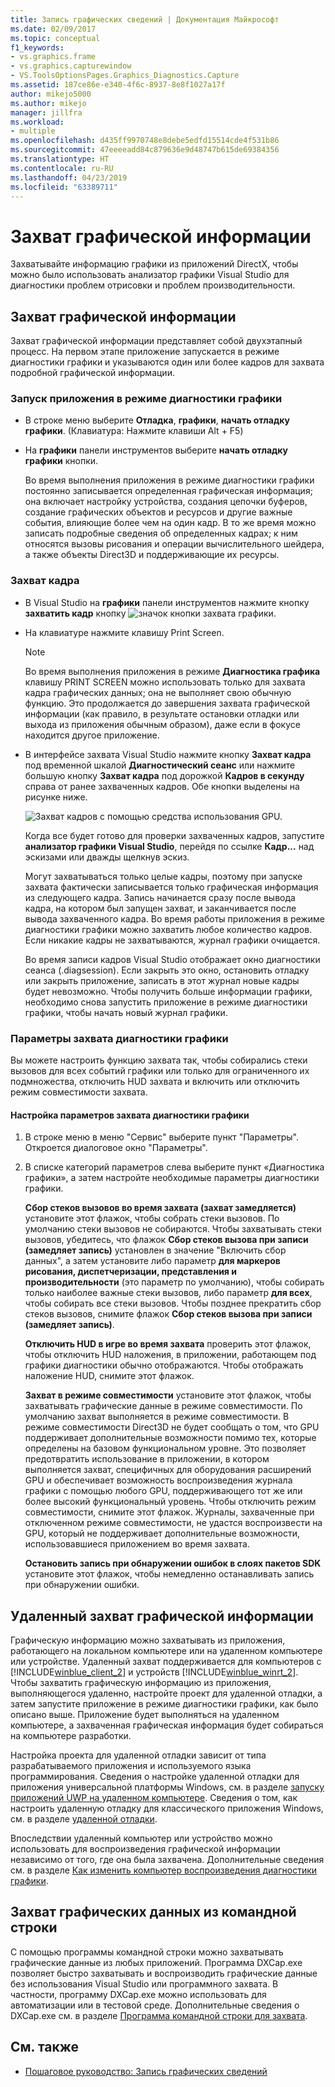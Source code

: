 ```yaml
---
title: Запись графических сведений | Документация Майкрософт
ms.date: 02/09/2017
ms.topic: conceptual
f1_keywords:
- vs.graphics.frame
- vs.graphics.capturewindow
- VS.ToolsOptionsPages.Graphics_Diagnostics.Capture
ms.assetid: 187ce86e-e340-4f6c-8937-8e8f1027a17f
author: mikejo5000
ms.author: mikejo
manager: jillfra
ms.workload:
- multiple
ms.openlocfilehash: d435ff9970748e8debe5edfd15514cde4f531b86
ms.sourcegitcommit: 47eeeeadd84c879636e9d48747b615de69384356
ms.translationtype: HT
ms.contentlocale: ru-RU
ms.lasthandoff: 04/23/2019
ms.locfileid: "63389711"
---
```

# <a name="capturing-graphics-information"></a>Захват графической информации
Захватывайте информацию графики из приложений DirectX, чтобы можно было использовать анализатор графики Visual Studio для диагностики проблем отрисовки и проблем производительности.

## <a name="capturing-graphics-information"></a>Захват графической информации
 Захват графической информации представляет собой двухэтапный процесс. На первом этапе приложение запускается в режиме диагностики графики и указываются один или более кадров для захвата подробной графической информации.

### <a name="to-run-your-app-under-graphics-diagnostics"></a>Запуск приложения в режиме диагностики графики

- В строке меню выберите **Отладка**, **графики**, **начать отладку графики**. (Клавиатура: Нажмите клавиши Alt + F5)

- На **графики** панели инструментов выберите **начать отладку графики** кнопки.

  Во время выполнения приложения в режиме диагностики графики постоянно записывается определенная графическая информация; она включает настройку устройства, создания цепочки буферов, создание графических объектов и ресурсов и другие важные события, влияющие более чем на один кадр. В то же время можно записать подробные сведения об определенных кадрах; к ним относятся вызовы рисования и операции вычислительного шейдера, а также объекты Direct3D и поддерживающие их ресурсы.

### <a name="to-capture-a-frame"></a>Захват кадра

- В Visual Studio на **графики** панели инструментов нажмите кнопку **захватить кадр** кнопку ![значок кнопки захвата графики](media/debuggingdirectxgraphics.png "DebuggingDirectXGraphics").

- На клавиатуре нажмите клавишу Print Screen.

  > [!NOTE]
  > Во время выполнения приложения в режиме **Диагностика графика** клавишу PRINT SCREEN можно использовать только для захвата кадра графических данных; она не выполняет свою обычную функцию. Это продолжается до завершения захвата графической информации (как правило, в результате остановки отладки или выхода из приложения обычным образом), даже если в фокусе находится другое приложение.

- В интерфейсе захвата Visual Studio нажмите кнопку **Захват кадра** под временной шкалой **Диагностический сеанс** или нажмите большую кнопку **Захват кадра** под дорожкой **Кадров в секунду** справа от ранее захваченных кадров. Обе кнопки выделены на рисунке ниже.

   ![Захват кадров с помощью средства использования GPU.](media/pix_gpu_usage_tool_capture_frame.png)

   Когда все будет готово для проверки захваченных кадров, запустите **анализатор графики Visual Studio**, перейдя по ссылке **Кадр...** над эскизами или дважды щелкнув эскиз.

  Могут захватываться только целые кадры, поэтому при запуске захвата фактически записывается только графическая информация из следующего кадра. Запись начинается сразу после вывода кадра, на котором был запущен захват, и заканчивается после вывода захваченного кадра. Во время работы приложения в режиме диагностики графики можно захватить любое количество кадров. Если никакие кадры не захватываются, журнал графики очищается.

  Во время записи кадров Visual Studio отображает окно диагностики сеанса (.diagsession). Если закрыть это окно, остановить отладку или закрыть приложение, записать в этот журнал новые кадры будет невозможно. Чтобы получить больше информации графики, необходимо снова запустить приложение в режиме диагностики графики, чтобы начать новый журнал графики.

### <a name="graphics-diagnostics-capture-options"></a>Параметры захвата диагностики графики
 Вы можете настроить функцию захвата так, чтобы собирались стеки вызовов для всех событий графики или только для ограниченного их подмножества, отключить HUD захвата и включить или отключить режим совместимости захвата.

#### <a name="to-configure-graphics-diagnostics-capture-options"></a>Настройка параметров захвата диагностики графики

1. В строке меню в меню "Сервис" выберите пункт "Параметры". Откроется диалоговое окно "Параметры".

2. В списке категорий параметров слева выберите пункт «Диагностика графики», а затем настройте необходимые параметры диагностики графики.

     **Сбор стеков вызовов во время захвата (захват замедляется)** установите этот флажок, чтобы собрать стеки вызовов. По умолчанию стеки вызовов не собираются. Чтобы захватывать стеки вызовов, убедитесь, что флажок **Сбор стеков вызова при записи (замедляет запись)** установлен в значение "Включить сбор данных", а затем установите либо параметр **для маркеров рисования, диспетчеризации, представления и производительности** (это параметр по умолчанию), чтобы собирать только наиболее важные стеки вызовов, либо параметр **для всех**, чтобы собирать все стеки вызовов. Чтобы позднее прекратить сбор стеков вызовов, снимите флажок **Сбор стеков вызова при записи (замедляет запись)**.

     **Отключить HUD в игре во время захвата** проверить этот флажок, чтобы отключить HUD наложения, в приложении, работающем под графики диагностики обычно отображаются. Чтобы отображать наложение HUD, снимите этот флажок.

     **Захват в режиме совместимости** установите этот флажок, чтобы захватывать графические данные в режиме совместимости. По умолчанию захват выполняется в режиме совместимости. В режиме совместимости Direct3D не будет сообщать о том, что GPU поддерживает дополнительные возможности помимо тех, которые определены на базовом функциональном уровне. Это позволяет предотвратить использование в приложении, в котором выполняется захват, специфичных для оборудования расширений GPU и обеспечивает возможность воспроизведения журнала графики с помощью любого GPU, поддерживающего тот же или более высокий функциональный уровень. Чтобы отключить режим совместимости, снимите этот флажок. Журналы, захваченные при отключенном режиме совместимости, не удастся воспроизвести на GPU, который не поддерживает дополнительные возможности, использовавшиеся приложением во время захвата.

     **Остановить запись при обнаружении ошибок в слоях пакетов SDK** установите этот флажок, чтобы немедленно останавливать запись при обнаружении ошибки.

## <a name="capturing-graphics-information-remotely"></a>Удаленный захват графической информации
 Графическую информацию можно захватывать из приложения, работающего на локальном компьютере или на удаленном компьютере или устройстве. Удаленный захват поддерживается для компьютеров с [!INCLUDE[winblue_client_2](../includes/winblue_client_2_md.md)] и устройств [!INCLUDE[winblue_winrt_2](../includes/winblue_winrt_2_md.md)]. Чтобы захватить графическую информацию из приложения, выполняющегося удаленно, настройте проект для удаленной отладки, а затем запустите приложение в режиме диагностики графики, как было описано выше. Приложение будет выполняться на удаленном компьютере, а захваченная графическая информация будет собираться на компьютере разработки.

 Настройка проекта для удаленной отладки зависит от типа разрабатываемого приложения и используемого языка программирования. Сведения о настройке удаленной отладки для приложения универсальной платформы Windows, см. в разделе [запуску приложений UWP на удаленном компьютере](../run-windows-store-apps-on-a-remote-machine.md). Сведения о том, как настроить удаленную отладку для классического приложения Windows, см. в разделе [удаленной отладки](../remote-debugging.md).

 Впоследствии удаленный компьютер или устройство можно использовать для воспроизведения графической информации независимо от того, где она была захвачена. Дополнительные сведения см. в разделе [Как изменить компьютер воспроизведения диагностики графики](how-to-change-the-graphics-diagnostics-playback-machine.md).

## <a name="capturing-graphics-information-from-the-command-line"></a>Захват графических данных из командной строки
 С помощью программы командной строки можно захватывать графические данные из любых приложений. Программа DXCap.exe позволяет быстро захватывать и воспроизводить графические данные без использования Visual Studio или программного захвата. В частности, программу DXCap.exe можно использовать для автоматизации или в тестовой среде. Дополнительные сведения о DXCap.exe см. в разделе [Программа командной строки для захвата](command-line-capture-tool.md).

## <a name="see-also"></a>См. также
- [Пошаговое руководство: Запись графических сведений](walkthrough-capturing-graphics-information.md)